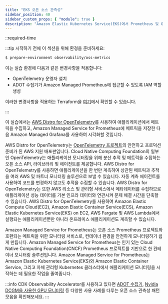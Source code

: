 ```yaml
---
title: "EKS 오픈 소스 관측성"
sidebar_position: 40
sidebar_custom_props: { "module": true }
description: "Amazon Elastic Kubernetes Service(EKS)에서 Prometheus 및 Grafana와 같은 오픈 소스 관측성 솔루션을 활용하세요."
---
```


::required-time

:::tip 시작하기 전에
이 섹션을 위해 환경을 준비하세요:

```bash timeout=600 wait=60 hook=install
$ prepare-environment observability/oss-metrics
```

이는 실습 환경에 다음과 같은 변경사항을 적용합니다:

- OpenTelemetry 운영자 설치
- ADOT 수집기가 Amazon Managed Prometheus에 접근할 수 있도록 IAM 역할 생성

이러한 변경사항을 적용하는 Terraform을 [여기](https://github.com/VAR::MANIFESTS_OWNER/VAR::MANIFESTS_REPOSITORY/tree/VAR::MANIFESTS_REF/manifests/modules/observability/oss-metrics/.workshop/terraform)에서 확인할 수 있습니다.

:::

이 실습에서는 [AWS Distro for OpenTelemetry](https://aws-otel.github.io/)를 사용하여 애플리케이션에서 메트릭을 수집하고, Amazon Managed Service for Prometheus에 메트릭을 저장한 다음 Amazon Managed Grafana를 사용하여 시각화할 것입니다.

AWS Distro for OpenTelemetry는 [OpenTelemetry 프로젝트](https://opentelemetry.io/)의 안전하고 프로덕션 준비가 된 AWS 지원 배포판입니다. Cloud Native Computing Foundation의 일부인 OpenTelemetry는 애플리케이션 모니터링을 위해 분산 추적 및 메트릭을 수집하는 오픈 소스 API, 라이브러리 및 에이전트를 제공합니다. AWS Distro for OpenTelemetry를 사용하면 애플리케이션을 한 번만 계측하여 상관된 메트릭과 추적을 여러 AWS 및 파트너 모니터링 솔루션으로 보낼 수 있습니다. 자동 계측 에이전트를 사용하여 코드를 변경하지 않고도 추적을 수집할 수 있습니다. AWS Distro for OpenTelemetry는 또한 AWS 리소스 및 관리형 서비스에서 메타데이터를 수집하므로 애플리케이션 성능 데이터를 기본 인프라 데이터와 연관시켜 문제 해결 시간을 단축할 수 있습니다. AWS Distro for OpenTelemetry를 사용하여 Amazon Elastic Compute Cloud(EC2), Amazon Elastic Container Service(ECS), Amazon Elastic Kubernetes Service(EKS) on EC2, AWS Fargate 및 AWS Lambda에서 실행되는 애플리케이션뿐만 아니라 온프레미스 애플리케이션도 계측할 수 있습니다.

Amazon Managed Service for Prometheus는 오픈 소스 Prometheus 프로젝트와 호환되는 메트릭을 위한 모니터링 서비스로, 컨테이너 환경을 안전하게 모니터링하기 쉽게 만듭니다. Amazon Managed Service for Prometheus는 인기 있는 Cloud Native Computing Foundation(CNCF) Prometheus 프로젝트를 기반으로 한 컨테이너 모니터링 솔루션입니다. Amazon Managed Service for Prometheus는 Amazon Elastic Kubernetes Service(EKS)와 Amazon Elastic Container Service, 그리고 자체 관리형 Kubernetes 클러스터에서 애플리케이션 모니터링을 시작하는 데 필요한 작업을 줄여줍니다.

:::info
CDK Observability Accelerator를 사용하고 있다면 [ADOT 수집기](https://aws-observability.github.io/cdk-aws-observability-accelerator/patterns/existing-eks-observability-accelerators/existing-eks-adotmetrics-collection-observability/), [Nvidia DCGM을 사용한 GPU 모니터링](https://aws-observability.github.io/cdk-aws-observability-accelerator/patterns/single-new-eks-observability-accelerators/single-new-eks-gpu-opensource-observability/) 등 다양한 사용 사례를 다루는 오픈 소스 관측성 패턴 모음을 확인해보세요.
:::
